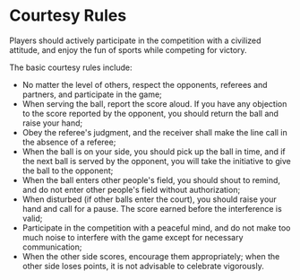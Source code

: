 # Courtesy Rules

Players should actively participate in the competition with a civilized attitude, and enjoy the fun of sports while competing for victory.

The basic courtesy rules include:

* No matter the level of others, respect the opponents, referees and partners, and participate in the game;
* When serving the ball, report the score aloud. If you have any objection to the score reported by the opponent, you should return the ball and raise your hand;
* Obey the referee's judgment, and the receiver shall make the line call in the absence of a referee;
* When the ball is on your side, you should pick up the ball in time, and if the next ball is served by the opponent, you will take the initiative to give the ball to the opponent;
* When the ball enters other people's field, you should shout to remind, and do not enter other people's field without authorization;
* When disturbed (if other balls enter the court), you should raise your hand and call for a pause. The score earned before the interference is valid;
* Participate in the competition with a peaceful mind, and do not make too much noise to interfere with the game except for necessary communication;
* When the other side scores, encourage them appropriately; when the other side loses points, it is not advisable to celebrate vigorously.